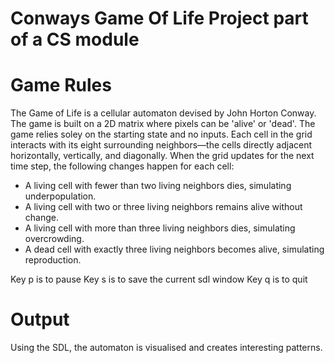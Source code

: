 # Conways Game Of Life Project part of a CS module

# Game Rules 

The Game of Life is a cellular automaton devised by John Horton Conway.
The game is built on a 2D matrix where pixels can be 'alive' or 'dead'. The game relies soley on the starting state and no inputs.
Each cell in the grid interacts with its eight surrounding neighbors—the cells directly adjacent horizontally, vertically, and diagonally. When the grid updates for the next time step, the following changes happen for each cell:

- A living cell with fewer than two living neighbors dies, simulating underpopulation.
- A living cell with two or three living neighbors remains alive without change.
- A living cell with more than three living neighbors dies, simulating overcrowding.
- A dead cell with exactly three living neighbors becomes alive, simulating reproduction.

Key p is to pause
Key s is to save the current sdl window
Key q is to quit

# Output

Using the SDL, the automaton is visualised and creates interesting patterns.

